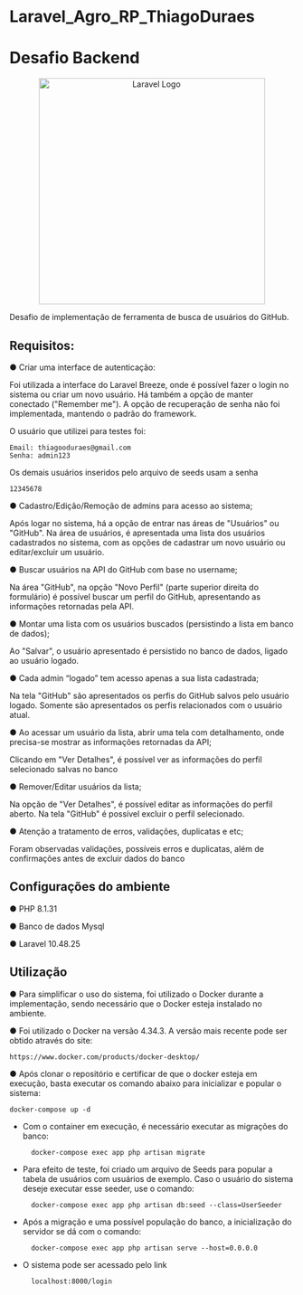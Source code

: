 # Laravel_Agro_RP_ThiagoDuraes
Desafio Backend
=======
<p align="center"><a href="https://laravel.com" target="_blank"><img src="https://raw.githubusercontent.com/laravel/art/master/logo-lockup/5%20SVG/2%20CMYK/1%20Full%20Color/laravel-logolockup-cmyk-red.svg" width="400" alt="Laravel Logo"></a></p>

Desafio de implementação de ferramenta de busca de usuários do GitHub.

## Requisitos:

● Criar uma interface de autenticação:
    
Foi utilizada a interface do Laravel Breeze, onde é possível fazer o login no sistema ou criar um novo usuário. Há também a opção de manter conectado ("Remember me"). A opção de recuperação de senha não foi implementada, mantendo o padrão do framework.

O usuário que utilizei para testes foi:

    Email: thiagooduraes@gmail.com
    Senha: admin123

Os demais usuários inseridos pelo arquivo de seeds usam a senha

    12345678


● Cadastro/Edição/Remoção de admins para acesso ao sistema;

Após logar no sistema, há a opção de entrar nas áreas de "Usuários" ou "GitHub". Na área de usuários, é apresentada uma lista dos usuários cadastrados no sistema, com as opções de cadastrar um novo usuário ou editar/excluir um usuário.

● Buscar usuários na API do GitHub com base no username;

Na área "GitHub", na opção "Novo Perfil" (parte superior direita do formulário) é possível buscar um perfil do GitHub, apresentando as informações retornadas pela API.

● Montar uma lista com os usuários buscados (persistindo a lista em banco de dados);

Ao "Salvar", o usuário apresentado é persistido no banco de dados, ligado ao usuário logado.

● Cada admin “logado” tem acesso apenas a sua lista cadastrada;

Na tela "GitHub" são apresentados os perfis do GitHub salvos pelo usuário logado. Somente são apresentados os perfis relacionados com o usuário atual.

● Ao acessar um usuário da lista, abrir uma tela com detalhamento, onde precisa-se
mostrar as informações retornadas da API;

Clicando em "Ver Detalhes", é possível ver as informações do perfil selecionado salvas no banco

● Remover/Editar usuários da lista;

Na opção de "Ver Detalhes", é possível editar as informações do perfil aberto.
Na tela "GitHub" é possível excluir o perfil selecionado.

● Atenção a tratamento de erros, validações, duplicatas e etc;

Foram observadas validações, possíveis erros e duplicatas, além de confirmações antes de excluir dados do banco

## Configurações do ambiente

● PHP 8.1.31

● Banco de dados Mysql

● Laravel 10.48.25

## Utilização

● Para simplificar o uso do sistema, foi utilizado o Docker durante a implementação, sendo necessário que o Docker esteja instalado no ambiente.

● Foi utilizado o Docker na versão 4.34.3. A versão mais recente pode ser obtido através do site:

    https://www.docker.com/products/docker-desktop/

● Após clonar o repositório e certificar de que o docker esteja em execução, basta executar os comando abaixo para inicializar e popular o sistema:

    docker-compose up -d

* Com o container em execução, é necessário executar as migrações do banco:

        docker-compose exec app php artisan migrate

* Para efeito de teste, foi criado um arquivo de Seeds para popular a tabela de usuários com usuários de exemplo. Caso o usuário do sistema deseje executar esse seeder, use o comando:

        docker-compose exec app php artisan db:seed --class=UserSeeder

* Após a migração e uma possível população do banco, a inicialização do servidor se dá com o comando:

        docker-compose exec app php artisan serve --host=0.0.0.0

* O sistema pode ser acessado pelo link

        localhost:8000/login